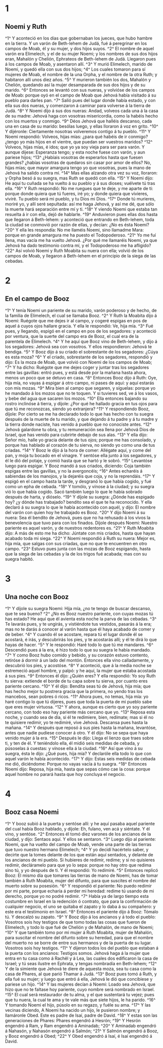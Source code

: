 # 1 

## Noemi y Ruth

^1^ Y aconteció en los días que gobernaban los jueces, que hubo hambre en la tierra. Y un varón de Beth-lehem de Judá, fué á peregrinar en los campos de Moab, él y su mujer, y dos hijos suyos. ^2^ El nombre de aquel varón era Elimelech, y el de su mujer Noemi; y los nombres de sus dos hijos eran, Mahalón y Chelión, Ephrateos de Beth-lehem de Judá. Llegaron pues á los campos de Moab, y asentaron allí. ^3^ Y murió Elimelech, marido de Noemi, y quedó ella con sus dos hijos; ^4^ Los cuales tomaron para sí mujeres de Moab, el nombre de la una Orpha, y el nombre de la otra Ruth; y habitaron allí unos diez años. ^5^ Y murieron también los dos, Mahalón y Chelión, quedando así la mujer desamparada de sus dos hijos y de su marido. ^6^ Entonces se levantó con sus nueras, y volvióse de los campos de Moab: porque oyó en el campo de Moab que Jehová había visitado á su pueblo para darles pan. ^7^ Salió pues del lugar donde había estado, y con ella sus dos nueras, y comenzaron á caminar para volverse á la tierra de Judá. ^8^ Y Noemi dijo á sus dos nueras: Andad, volveos cada una á la casa de su madre: Jehová haga con vosotras misericordia, como la habéis hecho con los muertos y conmigo. ^9^ Déos Jehová que halléis descanso, cada una en casa de su marido: besólas luego, y ellas lloraron á voz en grito. ^10^ Y dijéronle: Ciertamente nosotras volveremos contigo á tu pueblo. ^11^ Y Noemi respondió: Volveos, hijas mías: ¿para qué habéis de ir conmigo? ¿tengo yo más hijos en el vientre, que puedan ser vuestros maridos? ^12^ Volveos, hijas mías, é idos; que yo ya soy vieja para ser para varón. Y aunque dijese: Esperanza tengo; y esta noche fuese con varón, y aun pariese hijos; ^13^ ¿Habíais vosotras de esperarlos hasta que fuesen grandes? ¿habías vosotras de quedaros sin casar por amor de ellos? No, hijas mías; que mayor amargura tengo yo que vosotras, pues la mano de Jehová ha salido contra mí. ^14^ Mas ellas alzando otra vez su voz, lloraron: y Orpha besó á su suegra, mas Ruth se quedó con ella. ^15^ Y Noemi dijo: He aquí tu cuñada se ha vuelto á su pueblo y á sus dioses; vuélvete tú tras ella. ^16^ Y Ruth respondió: No me ruegues que te deje, y me aparte de ti: porque donde quiera que tú fueres, iré yo; y donde quiera que vivieres, viviré. Tu pueblo será mi pueblo, y tu Dios mi Dios. ^17^ Donde tú murieres, moriré yo, y allí seré sepultada: así me haga Jehová, y así me dé, que sólo la muerte hará separación entre mí y ti. ^18^ Y viendo Noemi que estaba tan resuelta á ir con ella, dejó de hablarle. ^19^ Anduvieron pues ellas dos hasta que llegaron á Beth-lehem: y aconteció que entrando en Beth-lehem, toda la ciudad se conmovió por razón de ellas, y decían: ¿No es ésta Noemi? ^20^ Y ella les respondía: No me llaméis Noemi, sino llamadme Mara: porque en grande amargura me ha puesto el Todopoderoso. ^21^ Yo me fuí llena, mas vacía me ha vuelto Jehová. ¿Por qué me llamaréis Noemi, ya que Jehová ha dado testimonio contra mí, y el Todopoderoso me ha afligido? ^22^ Así volvió Noemi y Ruth Moabita su nuera con ella; volvió de los campos de Moab, y llegaron á Beth-lehem en el principio de la siega de las cebadas. 

# 2 

## En el campo de Booz

^1^ Y tenía Noemi un pariente de su marido, varón poderoso y de hecho, de la familia de Elimelech, el cual se llamaba Booz. ^2^ Y Ruth la Moabita dijo á Noemi: Ruégote que me dejes ir al campo, y cogeré espigas en pos de aquel á cuyos ojos hallare gracia. Y ella le respondió: Ve, hija mía. ^3^ Fué pues, y llegando, espigó en el campo en pos de los segadores: y aconteció por ventura, que la suerte del campo era de Booz, el cual era de la parentela de Elimelech. ^4^ Y he aquí que Booz vino de Beth-lehem, y dijo á los segadores: Jehová sea con vosotros. Y ellos respondieron: Jehová te bendiga. ^5^ Y Booz dijo á su criado el sobrestante de los segadores: ¿Cúya es esta moza? ^6^ Y el criado, sobrestante de los segadores, respondió y dijo: Es la moza de Moab, que volvió con Noemi de los campos de Moab; ^7^ Y ha dicho: Ruégote que me dejes coger y juntar tras los segadores entre las gavillas: entró pues, y está desde por la mañana hasta ahora, menos un poco que se detuvo en casa. ^8^ Entonces Booz dijo á Ruth: Oye, hija mía, no vayas á espigar á otro campo, ni pases de aquí: y aquí estarás con mis mozas. ^9^ Mira bien al campo que segaren, y síguelas: porque yo he mandado á los mozos que no te toquen. Y si tuvieres sed, ve á los vasos, y bebe del agua que sacaren los mozos. ^10^ Ella entonces bajando su rostro inclinóse á tierra, y díjole: ¿Por qué he hallado gracia en tus ojos para que tú me reconozcas, siendo yo extranjera? ^11^ Y respondiendo Booz, díjole: Por cierto se me ha declarado todo lo que has hecho con tu suegra después de la muerte de tu marido, y que dejando á tu padre y á tu madre y la tierra donde naciste, has venido á pueblo que no conociste antes. ^12^ Jehová galardone tu obra, y tu remuneración sea llena por Jehová Dios de Israel, que has venido para cubrirte debajo de sus alas. ^13^ Y ella dijo: Señor mío, halle yo gracia delante de tus ojos; porque me has consolado, y porque has hablado al corazón de tu sierva, no siendo yo como una de tus criadas. ^14^ Y Booz le dijo á la hora de comer: Allégate aquí, y come del pan, y moja tu bocado en el vinagre. Y sentóse ella junto á los segadores, y él le dió del potaje, y comió hasta que se hartó y le sobró. ^15^ Levantóse luego para espigar. Y Booz mandó á sus criados, diciendo: Coja también espigas entre las gavillas, y no la avergoncéis; ^16^ Antes echaréis á sabiendas de los manojos, y la dejaréis que coja, y no la reprendáis. ^17^ Y espigó en el campo hasta la tarde, y desgranó lo que había cogido, y fué como un epha de cebada. ^18^ Y tomólo, y vínose á la ciudad; y su suegra vió lo que había cogido. Sacó también luego lo que le había sobrado después de harta, y dióselo. ^19^ Y díjole su suegra: ¿Dónde has espigado hoy? ¿y dónde has trabajado? bendito sea el que te ha reconocido. Y ella declaró á su suegra lo que le había acontecido con aquél, y dijo: El nombre del varón con quien hoy he trabajado es Booz. ^20^ Y dijo Noemi á su nuera: Sea él bendito de Jehová, pues que no ha rehusado á los vivos la benevolencia que tuvo para con los finados. Díjole después Noemi: Nuestro pariente es aquel varón, y de nuestros redentores es. ^21^ Y Ruth Moabita dijo: A más de esto me ha dicho: Júntate con mis criados, hasta que hayan acabado toda mi siega. ^22^ Y Noemi respondió á Ruth su nuera: Mejor es, hija mía, que salgas con sus criadas, que no que te encuentren en otro campo. ^23^ Estuvo pues junta con las mozas de Booz espigando, hasta que la siega de las cebadas y la de los trigos fué acabada; mas con su suegra habitó. 

# 3 

## Una noche con Booz

^1^ Y díjole su suegra Noemi: Hija mía, ¿no te tengo de buscar descanso, que te sea bueno? ^2^ ¿No es Booz nuestro pariente, con cuyas mozas tú has estado? He aquí que él avienta esta noche la parva de las cebadas. ^3^ Te lavarás pues, y te ungirás, y vistiéndote tus vestidos, pasarás á la era; mas no te darás á conocer al varón hasta que él haya acabado de comer y de beber. ^4^ Y cuando él se acostare, repara tú el lugar donde él se acostará, é irás, y descubrirás los pies, y te acostarás allí; y él te dirá lo que hayas de hacer. ^5^ Y le respondió: Haré todo lo que tú me mandares. ^6^ Descendió pues á la era, é hizo todo lo que su suegra le había mandado. ^7^ Y como Booz hubo comido y bebido, y su corazón estuvo contento, retiróse á dormir á un lado del montón. Entonces ella vino calladamente, y descubrió los pies, y acostóse. ^8^ Y aconteció, que á la media noche se estremeció aquel hombre, y palpó: y he aquí, la mujer que estaba acostada á sus pies. ^9^ Entonces él dijo: ¿Quién eres? Y ella respondió: Yo soy Ruth tu sierva: extiende el borde de tu capa sobre tu sierva, por cuanto eres pariente cercano. ^10^ Y él dijo: Bendita seas tú de Jehová, hija mía; que has hecho mejor tu postrera gracia que la primera, no yendo tras los mancebos, sean pobres ó ricos. ^11^ Ahora pues, no temas, hija mía: yo haré contigo lo que tú dijeres, pues que toda la puerta de mi pueblo sabe que eres mujer virtuosa. ^12^ Y ahora, aunque es cierto que yo soy pariente cercano, con todo eso hay pariente más cercano que yo. ^13^ Reposa esta noche, y cuando sea de día, si él te redimiere, bien, redímate; mas si él no te quisiere redimir, yo te redimiré, vive Jehová. Descansa pues hasta la mañana. ^14^ Y después que reposó á sus pies hasta la mañana, levantóse, antes que nadie pudiese conocer á otro. Y él dijo: No se sepa que haya venido mujer á la era. ^15^ Después le dijo: Llega el lienzo que traes sobre ti, y ten de él. Y teniéndolo ella, él midió seis medidas de cebada, y púsoselas á cuestas: y vínose ella á la ciudad. ^16^ Así que vino á su suegra, ésta le dijo: ¿Qué pues, hija mía? Y declaróle ella todo lo que con aquel varón le había acontecido. ^17^ Y dijo: Estas seis medidas de cebada me dió, diciéndome: Porque no vayas vacía á tu suegra. ^18^ Entonces Noemi dijo: Reposa, hija mía, hasta que sepas cómo cae la cosa: porque aquel hombre no parará hasta que hoy concluya el negocio. 

# 4 

## Booz casa Noemi

^1^ Y booz subió á la puerta y sentóse allí: y he aquí pasaba aquel pariente del cual había Booz hablado, y díjole: Eh, fulano, ven acá y siéntate. Y él vino, y sentóse. ^2^ Entonces él tomó diez varones de los ancianos de la ciudad, y dijo: Sentaos aquí. Y ellos se sentaron. ^3^ Luego dijo al pariente: Noemi, que ha vuelto del campo de Moab, vende una parte de las tierras que tuvo nuestro hermano Elimelech; ^4^ Y yo decidí hacértelo saber, y decirte que la tomes delante de los que están aquí sentados, y delante de los ancianos de mi pueblo. Si hubieres de redimir, redime; y si no quisieres redimir, decláramelo para que yo lo sepa: porque no hay otro que redima sino tú, y yo después de ti. Y él respondió: Yo redimiré. ^5^ Entonces replicó Booz: El mismo día que tomares las tierras de mano de Noemi, has de tomar también á Ruth Moabita, mujer del difunto, para que suscites el nombre del muerto sobre su posesión. ^6^ Y respondió el pariente: No puedo redimir por mi parte, porque echaría á perder mi heredad: redime tú usando de mi derecho, porque yo no podré redimir. ^7^ Había ya de largo tiempo esta costumbre en Israel en la redención ó contrato, que para la confirmación de cualquier negocio, el uno se quitaba el zapato y lo daba á su compañero: y este era el testimonio en Israel. ^8^ Entonces el pariente dijo á Booz: Tómalo tú. Y descalzó su zapato. ^9^ Y Booz dijo á los ancianos y á todo el pueblo: Vosotros sois hoy testigos de que tomo todas las cosas que fueron de Elimelech, y todo lo que fué de Chelión y de Mahalón, de mano de Noemi; ^10^ Y que también tomo por mi mujer á Ruth Moabita, mujer de Mahalón, para suscitar el nombre del difunto sobre su heredad, para que el nombre del muerto no se borre de entre sus hermanos y de la puerta de su lugar. Vosotros sois hoy testigos. ^11^ Y dijeron todos los del pueblo que estaban á la puerta con los ancianos: Testigos somos. Jehová haga á la mujer que entra en tu casa como á Rachêl y á Lea, las cuales dos edificaron la casa de Israel; y tú seas ilustre en Ephrata, y tengas nombradía en Beth-lehem; ^12^ Y de la simiente que Jehová te diere de aquesta moza, sea tu casa como la casa de Phares, al que parió Thamar á Judá. ^13^ Booz pues tomó á Ruth, y ella fué su mujer; y luego que entró á ella, Jehová le dió que concibiese y pariese un hijo. ^14^ Y las mujeres decían á Noemi: Loado sea Jehová, que hizo que no te faltase hoy pariente, cuyo nombre será nombrado en Israel. ^15^ El cual será restaurador de tu alma, y el que sustentará tu vejez; pues que tu nuera, la cual te ama y te vale más que siete hijos, le ha parido. ^16^ Y tomando Noemi el hijo, púsolo en su regazo, y fuéle su ama. ^17^ Y las vecinas diciendo, A Noemi ha nacido un hijo, le pusieron nombre; y llamáronle Obed. Este es padre de Isaí, padre de David. ^18^ Y estas son las generaciones de Phares: Phares engendró á Hesrón; ^19^ Y Hesrón engendró á Ram, y Ram engendró á Aminadab; ^20^ Y Aminadab engendró á Nahasón, y Nahasón engendró á Salmón; ^21^ Y Salmón engendró á Booz, y Booz engendró á Obed; ^22^ Y Obed engendró á Isaí, é Isaí engendró á David. 
